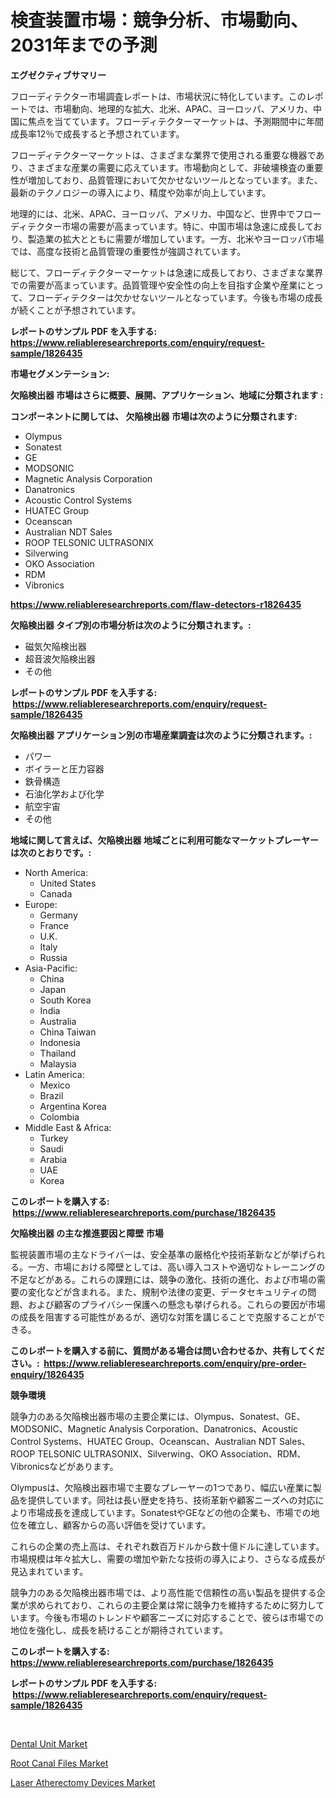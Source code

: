 <p><h1>検査装置市場：競争分析、市場動向、2031年までの予測</h1></p><p><strong>エグゼクティブサマリー</strong></p>
<p><p>フローディテクター市場調査レポートは、市場状況に特化しています。このレポートでは、市場動向、地理的な拡大、北米、APAC、ヨーロッパ、アメリカ、中国に焦点を当てています。フローディテクターマーケットは、予測期間中に年間成長率12％で成長すると予想されています。</p><p>フローディテクターマーケットは、さまざまな業界で使用される重要な機器であり、さまざまな産業の需要に応えています。市場動向として、非破壊検査の重要性が増加しており、品質管理において欠かせないツールとなっています。また、最新のテクノロジーの導入により、精度や効率が向上しています。</p><p>地理的には、北米、APAC、ヨーロッパ、アメリカ、中国など、世界中でフローディテクター市場の需要が高まっています。特に、中国市場は急速に成長しており、製造業の拡大とともに需要が増加しています。一方、北米やヨーロッパ市場では、高度な技術と品質管理の重要性が強調されています。</p><p>総じて、フローディテクターマーケットは急速に成長しており、さまざまな業界での需要が高まっています。品質管理や安全性の向上を目指す企業や産業にとって、フローディテクターは欠かせないツールとなっています。今後も市場の成長が続くことが予想されています。</p></p>
<p><strong>レポートのサンプル PDF を入手する: <a href="https://www.reliableresearchreports.com/enquiry/request-sample/1826435">https://www.reliableresearchreports.com/enquiry/request-sample/1826435</a></strong></p>
<p><strong>市場セグメンテーション:</strong></p>
<p><strong> 欠陥検出器 市場はさらに概要、展開、アプリケーション、地域に分類されます :</strong></p>
<p><strong>コンポーネントに関しては、 欠陥検出器 市場は次のように分類されます: &nbsp;</strong></p>
<p><ul><li>Olympus</li><li>Sonatest</li><li>GE</li><li>MODSONIC</li><li>Magnetic Analysis Corporation</li><li>Danatronics</li><li>Acoustic Control Systems</li><li>HUATEC Group</li><li>Oceanscan</li><li>Australian NDT Sales</li><li>ROOP TELSONIC ULTRASONIX</li><li>Silverwing</li><li>OKO Association</li><li>RDM</li><li>Vibronics</li></ul></p>
<p><strong><a href="https://www.reliableresearchreports.com/flaw-detectors-r1826435">https://www.reliableresearchreports.com/flaw-detectors-r1826435</a></strong></p>
<p><strong> 欠陥検出器 タイプ別の市場分析は次のように分類されます。:</strong></p>
<p><ul><li>磁気欠陥検出器</li><li>超音波欠陥検出器</li><li>その他</li></ul></p>
<p><strong>レポートのサンプル PDF を入手する: &nbsp;<a href="https://www.reliableresearchreports.com/enquiry/request-sample/1826435">https://www.reliableresearchreports.com/enquiry/request-sample/1826435</a></strong></p>
<p><strong> 欠陥検出器 アプリケーション別の市場産業調査は次のように分類されます。:</strong></p>
<p><ul><li>パワー</li><li>ボイラーと圧力容器</li><li>鉄骨構造</li><li>石油化学および化学</li><li>航空宇宙</li><li>その他</li></ul></p>
<p><strong>地域に関して言えば、欠陥検出器 地域ごとに利用可能なマーケットプレーヤーは次のとおりです。:</strong></p>
<p><ul>
    <li>
        North America:
        <ul>
            <li>United States</li>
            <li>Canada</li>
        </ul>
    </li>
    <li>
        Europe:
        <ul>
            <li>Germany</li>
            <li>France</li>
            <li>U.K.</li>
            <li>Italy</li>
            <li>Russia</li>
        </ul>
    </li>
    <li>
        Asia-Pacific:
        <ul>
            <li>China</li>
            <li>Japan</li>
            <li>South Korea</li>
            <li>India</li>
            <li>Australia</li>
            <li>China Taiwan</li>
            <li>Indonesia</li>
            <li>Thailand</li>
            <li>Malaysia</li>
        </ul>
    </li>
    <li>
        Latin America:
        <ul>
            <li>Mexico</li>
            <li>Brazil</li>
            <li>Argentina Korea</li>
            <li>Colombia</li>
        </ul>
    </li>
    <li>
        Middle East & Africa:
        <ul>
            <li>Turkey</li>
            <li>Saudi</li>
            <li>Arabia</li>
            <li>UAE</li>
            <li>Korea</li>
        </ul>
    </li>
    </ul></p>
<p><strong>このレポートを購入する: &nbsp;<a href="https://www.reliableresearchreports.com/purchase/1826435">https://www.reliableresearchreports.com/purchase/1826435</a></strong></p>
<p><strong>欠陥検出器 の主な推進要因と障壁 市場</strong></p>
<p><p>監視装置市場の主なドライバーは、安全基準の厳格化や技術革新などが挙げられる。一方、市場における障壁としては、高い導入コストや適切なトレーニングの不足などがある。これらの課題には、競争の激化、技術の進化、および市場の需要の変化などが含まれる。また、規制や法律の変更、データセキュリティの問題、および顧客のプライバシー保護への懸念も挙げられる。これらの要因が市場の成長を阻害する可能性があるが、適切な対策を講じることで克服することができる。</p></p>
<p><strong>このレポートを購入する前に、質問がある場合は問い合わせるか、共有してください。:&nbsp; <a href="https://www.reliableresearchreports.com/enquiry/pre-order-enquiry/1826435">https://www.reliableresearchreports.com/enquiry/pre-order-enquiry/1826435</a></strong></p>
<p><strong>競争環境</strong></p>
<p><p>競争力のある欠陥検出器市場の主要企業には、Olympus、Sonatest、GE、MODSONIC、Magnetic Analysis Corporation、Danatronics、Acoustic Control Systems、HUATEC Group、Oceanscan、Australian NDT Sales、ROOP TELSONIC ULTRASONIX、Silverwing、OKO Association、RDM、Vibronicsなどがあります。</p><p>Olympusは、欠陥検出器市場で主要なプレーヤーの1つであり、幅広い産業に製品を提供しています。同社は長い歴史を持ち、技術革新や顧客ニーズへの対応により市場成長を達成しています。SonatestやGEなどの他の企業も、市場での地位を確立し、顧客からの高い評価を受けています。</p><p>これらの企業の売上高は、それぞれ数百万ドルから数十億ドルに達しています。市場規模は年々拡大し、需要の増加や新たな技術の導入により、さらなる成長が見込まれています。</p><p>競争力のある欠陥検出器市場では、より高性能で信頼性の高い製品を提供する企業が求められており、これらの主要企業は常に競争力を維持するために努力しています。今後も市場のトレンドや顧客ニーズに対応することで、彼らは市場での地位を強化し、成長を続けることが期待されています。</p></p>
<p><strong>このレポートを購入する: &nbsp; <a href="https://www.reliableresearchreports.com/purchase/1826435">https://www.reliableresearchreports.com/purchase/1826435</a></strong></p>
<p><strong>レポートのサンプル PDF を入手する: &nbsp;<a href="https://www.reliableresearchreports.com/enquiry/request-sample/1826435">https://www.reliableresearchreports.com/enquiry/request-sample/1826435</a></strong><strong></strong></p>
<p>&nbsp;</p>
<p><p><a href="https://flame-sidecar-702.notion.site/Dental-Unit-Market-Comprehensive-Assessment-by-Type-Application-and-Geography-54be6aeed6014df985520f6bd89ed639">Dental Unit Market</a></p><p><a href="https://full-wildebeest-80b.notion.site/Root-Canal-Files-Market-Outlook-Industry-Overview-and-Forecast-2024-to-2031-a45ab3c58aed45409ee38859617d320c">Root Canal Files Market</a></p><p><a href="https://pretty-mail-caf.notion.site/Laser-Atherectomy-Devices-Market-Competitive-Analysis-Market-Trends-and-Forecast-to-2031-1bce619aa90646868b06c32a4f39dda6">Laser Atherectomy Devices Market</a></p></p>